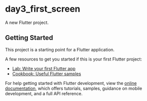# day3_first_screen




A new Flutter project.




## Getting Started




This project is a starting point for a Flutter application.



A few resources to get you started if this is your first Flutter project:




- [Lab: Write your first Flutter app](https://docs.flutter.dev/get-started/codelab)
- [Cookbook: Useful Flutter samples](https://docs.flutter.dev/cookbook)

For help getting started with Flutter development, view the
[online documentation](https://docs.flutter.dev/), which offers tutorials,
samples, guidance on mobile development, and a full API reference.


